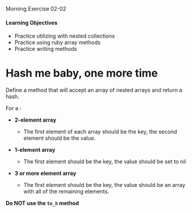 Morning Exercise 02-02

#### Learning Objectives

- Practice utilizing with nested collections
- Practice using ruby array methods
- Practice writing methods

# Hash me baby, one more time

Define a method that will accept an array of nested arrays and return a hash.

For a :
- __2-element array__
  - The first element of each array should be the key, the second element should be the value.

- __1-element array__
  - The first element should be the key, the value should be set to nil

- __3 or more element array__
  - The first element should be the key, the value should be an array with all of the remaining elements.


__Do NOT use the `to_h` method__

